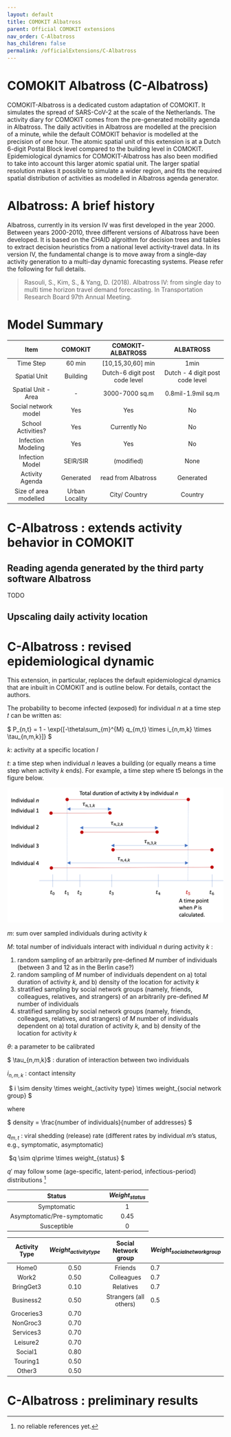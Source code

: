 ```yaml
---
layout: default
title: COMOKIT Albatross
parent: Official COMOKIT extensions
nav_order: C-Albatross
has_children: false
permalink: /officialExtensions/C-Albatross
---
```




# COMOKIT Albatross (C-Albatross)

COMOKIT-Albatross is a dedicated custom adaptation  of COMOKIT. It  simulates the spread of SARS-CoV-2 at the scale of the Netherlands. The activity diary for COMOKIT comes from the pre-generated mobility agenda in Albatross. The daily activities in Albatross are modelled at the precision of a minute, while the default COMOKIT behavior is modelled at the precision of one hour. The atomic spatial unit of this extension is at a Dutch 6-digit Postal Block level compared to the building level in COMOKIT. Epidemiological dynamics for COMOKIT-Albatross has also been modified to take into account  this larger atomic spatial unit. The larger spatial resolution makes it possible to simulate a wider region, and fits the required spatial distribution of activities as modelled in Albatross agenda generator.

# Albatross: A brief history

Albatross, currently in its version IV was first developed in the year 2000. Between years 2000-2010, three different versions of Albatross have been developed. It is based on the CHAID algroithm for decision trees and tables to extract decision heuristics from a national level activity-travel data. In its version IV, the fundamental change is to move away from a single-day activity generation to a multi-day dynamic forecasting systems.  Please refer the following for full details.

> Rasouli, S., Kim, S., & Yang, D. (2018). Albatross IV: from single day to multi time horizon travel demand forecasting. In Transportation Research Board 97th Annual Meeting.



# Model Summary

| Item | COMOKIT | COMOKIT-ALBATROSS | ALBATROSS |
|:----:|:-------:|:-----------------:|:---------:|
|  Time Step  | 60 min | [10,15,30,60] min | 1min |
| Spatial Unit | Building | Dutch-6 digit post code level | Dutch - 4 digit post code level |
| Spatial Unit - Area |     -    |   3000-7000 sq.m   |     0.8mil-1.9mil sq.m|
| Social network model |     Yes    |         Yes        |     No     |
|  School Activities?  |     Yes    |         Currently No          |  No     |
|  Infection Modeling  |    Yes   |         Yes          |     No    |
|  Infection Model  |   SEIR/SIR   |         (modified)         |     None    |
|  Activity Agenda  |    Generated   | read from Albatross|     Generated     |
|  Size of area modelled  | Urban Locality |   City/ Country |    Country     |

# C-Albatross : extends activity behavior in COMOKIT

## Reading agenda generated by the third party software Albatross

TODO

## Upscaling daily activity location

# C-Albatross : revised epidemiological dynamic

This extension, in particular, replaces the default epidemiological dynamics that are inbuilt in COMOKIT and is outline below. For details, contact the authors.



The probability to become infected (exposed) for individual *n* at a time step 𝑡 can be written as:



$ P_{n,t} = 1 - \exp{[-\theta\sum_{m}^{M} q_{m,t} \times i_{n,m,k} \times \tau_{n,m,k}]} $



*k*: activity at a specific location *l*

*t*: a time step when individual *n* leaves a building (or equally means a time step when activity *k* ends). For example, a time step where t5 belongs in the figure below.



![img](duration.png)



*m*: sum over sampled individuals during activity *k* 

*M*: total number of individuals interact with individual *n* during activity *k* :

1.  random sampling of an arbitrarily pre-defined *M* number of individuals (between 3 and 12 as in the Berlin case?)
2.  random sampling of *M* number of individuals dependent on a) total duration of activity *k,* and b) density of the location for activity *k* 
3. stratified sampling by social network groups (namely, friends, colleagues, relatives, and strangers) of an arbitrarily pre-defined *M* number of individuals 
4. stratified sampling by social network groups (namely, friends, colleagues, relatives, and strangers) of *M* number of individuals dependent on a) total duration of activity *k,* and b) density of the location for activity *k* 



$\theta$: a parameter to be calibrated 

$ \tau_{n,m,k}$ : duration of interaction between two individuals

$i_{n,m,k}$ : contact intensity

​	$	i \sim 		 density \times weight_{activity type} \times weight_{social network group} $

where

 $ density = \frac{number of individuals}{number of addresses} $







$q_{m,t}$ : viral shedding (release) rate (different rates by individual *m*’s status, e.g., symptomatic, asymptomatic)

​		$q \sim  q\prime \times weight_{status}  $



$q\prime$ may follow some (age-specific, latent-period, infectious-period) distributions [^1] 



|            Status            | $Weight_{status}$ |
| :--------------------------: | :---------------: |
|         Symptomatic          |         1         |
| Asymptomatic/Pre-symptomatic |       0.45        |
|         Susceptible          |         0         |



| Activity Type | $Weight_{activity type}$ |  Social Network group  | $Weight_{social network group}$ |
| :-----------: | :----------------------: | :--------------------: | ------------------------------- |
|     Home0     |           0.50           |        Friends         | 0.7                             |
|     Work2     |           0.50           |       Colleagues       | 0.7                             |
|   BringGet3   |           0.10           |       Relatives        | 0.7                             |
|   Business2   |           0.50           | Strangers (all others) | 0.5                             |
|  Groceries3   |           0.70           |                        |                                 |
|   NonGroc3    |           0.70           |                        |                                 |
|   Services3   |           0.70           |                        |                                 |
|   Leisure2    |           0.70           |                        |                                 |
|    Social1    |           0.80           |                        |                                 |
|   Touring1    |           0.50           |                        |                                 |
|    Other3     |           0.50           |                        |                                 |



[^1]: no reliable references yet.



# C-Albatross : preliminary results

